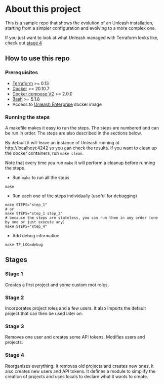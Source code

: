 # About this project
This is a sample repo that shows the evolution of an Unleash installation, starting from a simpler configuration and evolving to a more complex one.

If you just want to look at what Unleash managed with Terraform looks like, check out [stage 4](./stage_4)

## How to use this repo
### Prerequisites
- [Terraform](https://www.terraform.io/downloads.html) >= 0.13
- [Docker](https://docs.docker.com/get-docker/) >= 20.10.7
- [Docker compose V2](https://docs.docker.com/compose/cli-command/) >= 2.0.0
- [Bash](https://www.gnu.org/software/bash/) >= 5.1.8
- Access to [Unleash Enterprise](https://www.getunleash.io/) docker image

### Running the steps
A makefile makes it easy to run the steps. The steps are numbered and can be run in order. The steps are also described in the sections below.

By default it will leave an instance of Unleash running at http://localhost:4242 so you can check the results. If you want to clean up the docker containers, run `make clean`.

Note that every time you run `make` it will perform a cleanup before running the steps.

* Run `make` to run all the steps
```shell
make
```

* Run each one of the steps individually (useful for debugging)
```shell
make STEPS="step_1"
# or
make STEPS="step_1 step_2"
# because the steps are stateless, you can run them in any order (one by one or just execute any)
make STEPS="step_4"
```

* Add debug information
```shell
make TF_LOG=debug
```


## Stages
### Stage 1
Creates a first project and some custom root roles.

### Stage 2
Incorporates project roles and a few users.
It also imports the default project that can then be used later on.

### Stage 3
Removes one user and creates some API tokens. Modifies users and projects.

### Stage 4
Reorganizes everything. It removes old projects and creates new ones. It also creates new users and API tokens.
It defines a module to simplify the creation of projects and uses locals to declare what it wants to create.
